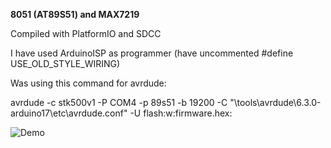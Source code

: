 **8051 (AT89S51) and MAX7219**

Compiled with PlatformIO and SDCC

I have used ArduinoISP as programmer (have uncommented #define USE_OLD_STYLE_WIRING)

Was using this command for avrdude:

avrdude -c stk500v1 -P COM4 -p 89s51 -b 19200 -C "<YOUT PTH>\tools\avrdude\6.3.0-arduino17\etc\avrdude.conf" -U flash:w:firmware.hex:

![Demo](demo.gif)